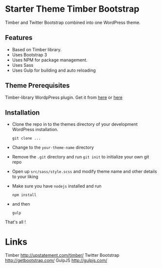 Starter Theme Timber Bootstrap
===

Timber and Twitter Bootstrap combined into one WordPress theme.

Features
---
- Based on Timber library. 
- Uses Bootstrap 3 
- Uses NPM for package management. 
- Uses Sass 
- Uses Gulp for building and auto reloading

Theme Prerequisites
---
Timber-library WordpPress plugin. Get it from [here](https://wordpress.org/plugins/timber-library/) or [here](https://github.com/jarednova/timber)

Installation
------------

- Clone the repo in to the themes directory of your development WordPress installation.

    `git clone ...`
    
- Change to the `your-theme-name` directory
- Remove the `.git` directory and run `git init` to initialize your own git repo
- Open up `src/sass/style.scss` and modify theme name and other details to your liking
- Make sure you have `nodejs` installed and run

    `npm install`
    
- and then

    `gulp`

That's all !

Links
=====
Timber http://upstatement.com/timber/
Twitter Bootstrap http://getbootstrap.com/
GulpJS http://gulpjs.com/
